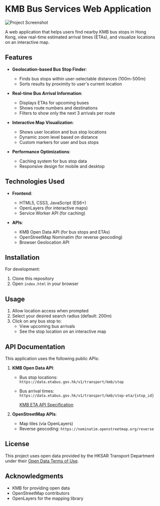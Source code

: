 # KMB Bus Services Web Application

![Project Screenshot](demo.jpg)

A web application that helps users find nearby KMB bus stops in Hong Kong, view real-time estimated arrival times (ETAs), and visualize locations on an interactive map.

## Features

- **Geolocation-based Bus Stop Finder**: 
  - Finds bus stops within user-selectable distances (100m-500m)
  - Sorts results by proximity to user's current location

- **Real-time Bus Arrival Information**:
  - Displays ETAs for upcoming buses
  - Shows route numbers and destinations
  - Filters to show only the next 3 arrivals per route

- **Interactive Map Visualization**:
  - Shows user location and bus stop locations
  - Dynamic zoom level based on distance
  - Custom markers for user and bus stops

- **Performance Optimizations**:
  - Caching system for bus stop data
  - Responsive design for mobile and desktop

## Technologies Used

- **Frontend**:
  - HTML5, CSS3, JavaScript (ES6+)
  - OpenLayers (for interactive maps)
  - Service Worker API (for caching)

- **APIs**:
  - KMB Open Data API (for bus stops and ETAs)
  - OpenStreetMap Nominatim (for reverse geocoding)
  - Browser Geolocation API

## Installation

For development:
1. Clone this repository
2. Open `index.html` in your browser

## Usage

1. Allow location access when prompted
2. Select your desired search radius (default: 200m)
3. Click on any bus stop to:
   - View upcoming bus arrivals
   - See the stop location on an interactive map

## API Documentation

This application uses the following public APIs:

1. **KMB Open Data API**:
   - Bus stop locations: `https://data.etabus.gov.hk/v1/transport/kmb/stop`
   - Bus arrival times: `https://data.etabus.gov.hk/v1/transport/kmb/stop-eta/{stop_id}`

     [KMB ETA API Specification](https://data.etabus.gov.hk/datagovhk/kmb_eta_api_specification.pdf)

2. **OpenStreetMap APIs**:
   - Map tiles (via OpenLayers)
   - Reverse geocoding: `https://nominatim.openstreetmap.org/reverse`


## License

This project uses open data provided by the HKSAR Transport Department under their [Open Data Terms of Use](https://data.gov.hk/en/terms-and-conditions).

## Acknowledgments

- KMB for providing open data
- OpenStreetMap contributors
- OpenLayers for the mapping library

